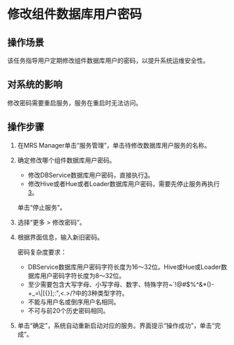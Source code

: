 # 修改组件数据库用户密码<a name="ZH-CN_TOPIC_0042008033"></a>

## 操作场景<a name="section3506183102342"></a>

该任务指导用户定期修改组件数据库用户的密码，以提升系统运维安全性。

## 对系统的影响<a name="section55096479102413"></a>

修改密码需要重启服务，服务在重启时无法访问。

## 操作步骤<a name="section48346204102418"></a>

1.  在MRS Manager单击“服务管理”，单击待修改数据库用户服务的名称。
2.  确定修改哪个组件数据库用户密码。

    -   修改DBService数据库用户密码，直接执行[3](#li30220842102536)。
    -   修改Hive或者Hue或者Loader数据库用户密码，需要先停止服务再执行[3](#li30220842102536)。

    单击“停止服务”。

3.  <a name="li30220842102536"></a>选择“更多 \> 修改密码”。
4.  根据界面信息，输入新旧密码。

    密码复杂度要求：

    -   DBService数据库用户密码字符长度为16～32位。Hive或Hue或Loader数据库用户密码字符长度为8～32位。
    -   至少需要包含大写字母、小写字母、数字、特殊字符~\`!@\#$%^&\*\(\)-+\_=\\|\[\{\}\];:",<.\>/?中的3种类型字符。
    -   不能与用户名或倒序用户名相同。
    -   不可与前20个历史密码相同。

5.  单击“确定”，系统自动重新启动对应的服务。界面提示“操作成功”，单击“完成”。

